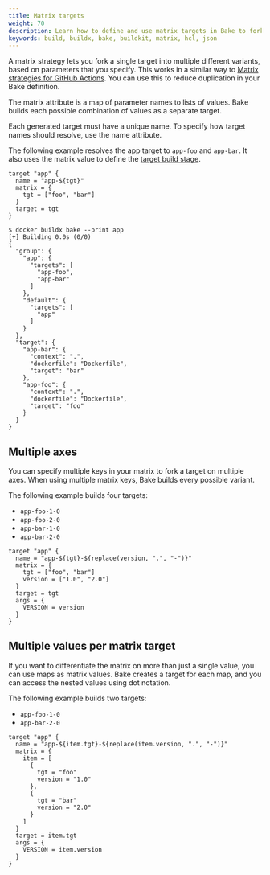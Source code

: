 ```yaml
---
title: Matrix targets
weight: 70
description: Learn how to define and use matrix targets in Bake to fork a single target into multiple different variants
keywords: build, buildx, bake, buildkit, matrix, hcl, json
---
```


A matrix strategy lets you fork a single target into multiple different
variants, based on parameters that you specify. This works in a similar way to
[Matrix strategies for GitHub Actions](https://docs.github.com/en/actions/using-jobs/using-a-matrix-for-your-jobs).
You can use this to reduce duplication in your Bake definition.

The matrix attribute is a map of parameter names to lists of values. Bake
builds each possible combination of values as a separate target.

Each generated target must have a unique name. To specify how target names
should resolve, use the name attribute.

The following example resolves the app target to `app-foo` and `app-bar`. It
also uses the matrix value to define the [target build stage](reference.md#targettarget).

```hcl
target "app" {
  name = "app-${tgt}"
  matrix = {
    tgt = ["foo", "bar"]
  }
  target = tgt
}
```

```console
$ docker buildx bake --print app
[+] Building 0.0s (0/0)
{
  "group": {
    "app": {
      "targets": [
        "app-foo",
        "app-bar"
      ]
    },
    "default": {
      "targets": [
        "app"
      ]
    }
  },
  "target": {
    "app-bar": {
      "context": ".",
      "dockerfile": "Dockerfile",
      "target": "bar"
    },
    "app-foo": {
      "context": ".",
      "dockerfile": "Dockerfile",
      "target": "foo"
    }
  }
}
```

## Multiple axes

You can specify multiple keys in your matrix to fork a target on multiple axes.
When using multiple matrix keys, Bake builds every possible variant.

The following example builds four targets:

- `app-foo-1-0`
- `app-foo-2-0`
- `app-bar-1-0`
- `app-bar-2-0`

```hcl
target "app" {
  name = "app-${tgt}-${replace(version, ".", "-")}"
  matrix = {
    tgt = ["foo", "bar"]
    version = ["1.0", "2.0"]
  }
  target = tgt
  args = {
    VERSION = version
  }
}
```

## Multiple values per matrix target

If you want to differentiate the matrix on more than just a single value, you
can use maps as matrix values. Bake creates a target for each map, and you can
access the nested values using dot notation.

The following example builds two targets:

- `app-foo-1-0`
- `app-bar-2-0`

```hcl
target "app" {
  name = "app-${item.tgt}-${replace(item.version, ".", "-")}"
  matrix = {
    item = [
      {
        tgt = "foo"
        version = "1.0"
      },
      {
        tgt = "bar"
        version = "2.0"
      }
    ]
  }
  target = item.tgt
  args = {
    VERSION = item.version
  }
}
```
